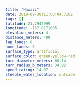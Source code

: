 ```yaml
---
title: "Hawaii"
date: 2018-09-30T11:03:04.710Z
tags: []
latitude: 21.2942999
longitude: -157.8171005
elevation_meters: 4
distance_meters: 400
lap_lanes: 8
home_lanes: 8
surface_type: artificial
surface_color: green-yellow-red
turn_diameter_meters: 68.14
turn_radius_b_meters: 34.92
speed_rating: 14.07
steeple_water_location: outside
---
```


